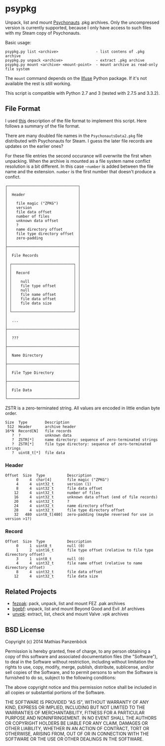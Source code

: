 psypkg
======

Unpack, list and mount [Psychonauts](http://www.psychonauts.com/) .pkg archives. Only
the uncompressed version is currently supported, because I only have access to such
files with my Steam copy of Psychonauts.

Basic usage:

	psypkg.py list <archive>                 - list contens of .pkg archive
	psypkg.py unpack <archive>               - extract .pkg archive
	psypkg.py mount <archive> <mount-point>  - mount archive as read-only file system

The `mount` command depends on the [llfuse](https://code.google.com/p/python-llfuse/)
Python package. If it's not available the rest is still working.

This script is compatible with Python 2.7 and 3 (tested with 2.7.5 and 3.3.2).

File Format
-----------

I used [this](http://quickandeasysoftware.net/readmes/PsychonautsExplorerHelp/index.html?pkgfileformat.htm)
description of the file format to implement this script. Here follows a summary of the
file format.

There are many doubled file names in the `PsychonautsData2.pkg` file distributed with
Psychonauts for Steam. I guess the later file records are updates on the earlier ones?

For these file entries the second occurance will overwrite the first when unpacking.
When the archive is mounted as a file system name conflict resolution is a bit different.
In this case `~number` is added between the file name and the extension. `number` is the
first number that doesn't produce a confict.

	┌────────────────────────────────┐
	│                                │
	│  Header                        │
	│                                │
	│    file magic ("ZPKG")         │
	│    version                     │
	│    file data offset            │
	│    number of files             │
	│    unknown data offset         │
	│    ?                           │
	│    name directory offset       │
	│    file type directory offset  │
	│    zero-padding                │
	│                                │
	├────────────────────────────────┤
	│                                │
	│  File Records                  │
	│                                │
	│ ┌────────────────────────────┐ │
	│ │                            │ │
	│ │  Record                    │ │
	│ │                            │ │
	│ │    null                    │ │
	│ │    file type offset        │ │
	│ │    null                    │ │
	│ │    file name offset        │ │
	│ │    file data offset        │ │
	│ │    file data size          │ │
	│ │                            │ │
	│ └────────────────────────────┘ │
	│                                │
	│  ...                           │
	│                                │
	├────────────────────────────────┤
	│                                │
	│  ???                           │
	│                                │
	├────────────────────────────────┤
	│                                │
	│  Name Directory                │
	│                                │
	├────────────────────────────────┤
	│                                │
	│  File Type Directory           │
	│                                │
	├────────────────────────────────┤
	│                                │
	│  File Data                     │
	│                                │
	└────────────────────────────────┘

ZSTR is a zero-terminated string. All values are encoded in little endian byte order.

	Size  Type        Description
	 512  Header      archive header
	16*N  Record[N]   file records
       ?  ?           unknown data
	   ?  ZSTR[*]     name directory: sequence of zero-terminated strings
	   ?  ZSTR[*]     file type directory: sequence of zero-terminated strings
	   ?  uint8_t[*]  file data

### Header

	Offset  Size  Type          Description
	     0     4  char[4]       file magic ("ZPKG")
	     4     4  uint32_t      version (1)
	     8     4  uint32_t      file data offset
	    12     4  uint32_t      number of files
	    16     4  uint32_t      unknown data offset (end of file records)
        20     4  uint32_t      ?
	    24     4  uint32_t      name directory offset
	    28     4  uint32_t      file type directory offset
	    32   480  uint8_t[480]  zero-padding (maybe reversed for use in version >1?)

### Record

	Offset  Size  Type          Description
	     0     1  uint8_t       null (0)
	     1     2  uint16_t      file type offset (relative to file type direectory offset)
	     3     1  uint8_t       null (0)
	     4     4  uint32_t      file name offset (relative to name direectory offset)
	     8     4  uint32_t      file data offset
	    12     4  uint32_t      file data size

Related Projects
----------------

 * [fezpak](https://github.com/panzi/fezpak): pack, unpack, list and mount FEZ .pak archives
 * [bgebf](https://github.com/panzi/bgebf): unpack, list and mount Beyond Good and Evil .bf archives
 * [unvpk](https://bitbucket.org/panzi/unvpk): extract, list, check and mount Valve .vpk archives

BSD License
-----------
Copyright (c) 2014 Mathias Panzenböck

Permission is hereby granted, free of charge, to any person obtaining a copy
of this software and associated documentation files (the "Software"), to deal
in the Software without restriction, including without limitation the rights
to use, copy, modify, merge, publish, distribute, sublicense, and/or sell
copies of the Software, and to permit persons to whom the Software is
furnished to do so, subject to the following conditions:

The above copyright notice and this permission notice shall be included in
all copies or substantial portions of the Software.

THE SOFTWARE IS PROVIDED "AS IS", WITHOUT WARRANTY OF ANY KIND, EXPRESS OR
IMPLIED, INCLUDING BUT NOT LIMITED TO THE WARRANTIES OF MERCHANTABILITY,
FITNESS FOR A PARTICULAR PURPOSE AND NONINFRINGEMENT. IN NO EVENT SHALL THE
AUTHORS OR COPYRIGHT HOLDERS BE LIABLE FOR ANY CLAIM, DAMAGES OR OTHER
LIABILITY, WHETHER IN AN ACTION OF CONTRACT, TORT OR OTHERWISE, ARISING FROM,
OUT OF OR IN CONNECTION WITH THE SOFTWARE OR THE USE OR OTHER DEALINGS IN
THE SOFTWARE.
